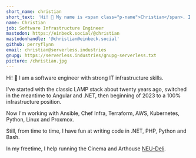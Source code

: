 ```yaml
---
short_name: christian
short_text: 'Hi! 👋 My name is <span class="p-name">Christian</span>. I am a software engineer with strong IT infra&shy;structure skills. I help running the Cinema and Arthouse NEU-Deli in Einbeck in my freetime.'
name: Christian
job: Software Infrastructure Engineer
mastodon: https://einbeck.social/@christian
mastodonhandle: '@christian@einbeck.social'
github: perryflynn
email: christian@serverless.industries
gnupg: https://serverless.industries/gnupg-serverless.txt
picture: /christian.jpg
---
```


Hi! 👋 I am a software engineer with strong IT infrastructure skills.

I've started with the classic LAMP stack about twenty years ago,
switched in the meantime to Angular and .NET, then beginning of
2023 to a 100% infrastructure position.

Now I'm working with Ansible, Chef Infra, Terraform, AWS, Kubernetes, Python, Linux and Proxmox.

Still, from time to time, I have fun at writing code in .NET, PHP, Python and Bash.

In my freetime, I help running the Cinema and Arthouse [NEU-Deli](https://neu-deli.de).
